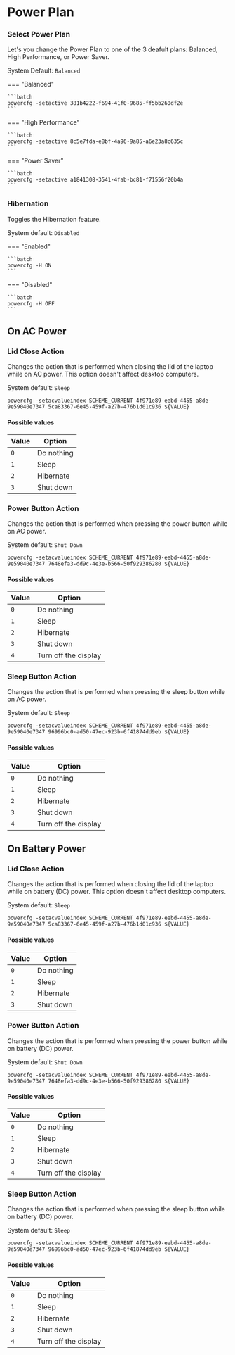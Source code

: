 # Power Plan

### Select Power Plan

Let's you change the Power Plan to one of the 3 deafult plans: Balanced, High Performance, or Power Saver.

System Default: `Balanced`

=== "Balanced"

    ```batch
    powercfg -setactive 381b4222-f694-41f0-9685-ff5bb260df2e
    ```
=== "High Performance"

    ```batch
    powercfg -setactive 8c5e7fda-e8bf-4a96-9a85-a6e23a8c635c
    ```

=== "Power Saver"

    ```batch
    powercfg -setactive a1841308-3541-4fab-bc81-f71556f20b4a
    ```

### Hibernation

Toggles the Hibernation feature.

System default: `Disabled`

=== "Enabled"

    ```batch
    powercfg -H ON
    ```
=== "Disabled"

    ```batch
    powercfg -H OFF
    ```

## On AC Power

### Lid Close Action

Changes the action that is performed when closing the lid of the laptop while on AC power.
This option doesn't affect desktop computers.

System default: `Sleep`

```batch
powercfg -setacvalueindex SCHEME_CURRENT 4f971e89-eebd-4455-a8de-9e59040e7347 5ca83367-6e45-459f-a27b-476b1d01c936 ${VALUE}
```

#### Possible values

| Value       | Option                               |
| ----------- | ------------------------------------ |
| `0`         | Do nothing                           |
| `1`         | Sleep                                |
| `2`         | Hibernate                            |
| `3`         | Shut down                            |


### Power Button Action

Changes the action that is performed when pressing the power button while on AC power.

System default: `Shut Down`

```batch
powercfg -setacvalueindex SCHEME_CURRENT 4f971e89-eebd-4455-a8de-9e59040e7347 7648efa3-dd9c-4e3e-b566-50f929386280 ${VALUE}
```

#### Possible values

| Value       | Option                               |
| ----------- | ------------------------------------ |
| `0`         | Do nothing                           |
| `1`         | Sleep                                |
| `2`         | Hibernate                            |
| `3`         | Shut down                            |
| `4`         | Turn off the display                 |


### Sleep Button Action

Changes the action that is performed when pressing the sleep button while on AC power.

System default: `Sleep`

```batch
powercfg -setacvalueindex SCHEME_CURRENT 4f971e89-eebd-4455-a8de-9e59040e7347 96996bc0-ad50-47ec-923b-6f41874dd9eb ${VALUE}
```

#### Possible values

| Value       | Option                               |
| ----------- | ------------------------------------ |
| `0`         | Do nothing                           |
| `1`         | Sleep                                |
| `2`         | Hibernate                            |
| `3`         | Shut down                            |
| `4`         | Turn off the display                 |


## On Battery Power

### Lid Close Action

Changes the action that is performed when closing the lid of the laptop while on battery (DC) power.
This option doesn't affect desktop computers.

System default: `Sleep`

```batch
powercfg -setacvalueindex SCHEME_CURRENT 4f971e89-eebd-4455-a8de-9e59040e7347 5ca83367-6e45-459f-a27b-476b1d01c936 ${VALUE}
```

#### Possible values

| Value       | Option                               |
| ----------- | ------------------------------------ |
| `0`         | Do nothing                           |
| `1`         | Sleep                                |
| `2`         | Hibernate                            |
| `3`         | Shut down                            |


### Power Button Action

Changes the action that is performed when pressing the power button while on battery (DC) power.

System default: `Shut Down`

```batch
powercfg -setacvalueindex SCHEME_CURRENT 4f971e89-eebd-4455-a8de-9e59040e7347 7648efa3-dd9c-4e3e-b566-50f929386280 ${VALUE}
```

#### Possible values

| Value       | Option                               |
| ----------- | ------------------------------------ |
| `0`         | Do nothing                           |
| `1`         | Sleep                                |
| `2`         | Hibernate                            |
| `3`         | Shut down                            |
| `4`         | Turn off the display                 |


### Sleep Button Action

Changes the action that is performed when pressing the sleep button while on battery (DC) power.

System default: `Sleep`

```batch
powercfg -setacvalueindex SCHEME_CURRENT 4f971e89-eebd-4455-a8de-9e59040e7347 96996bc0-ad50-47ec-923b-6f41874dd9eb ${VALUE}
```

#### Possible values

| Value       | Option                               |
| ----------- | ------------------------------------ |
| `0`         | Do nothing                           |
| `1`         | Sleep                                |
| `2`         | Hibernate                            |
| `3`         | Shut down                            |
| `4`         | Turn off the display                 |